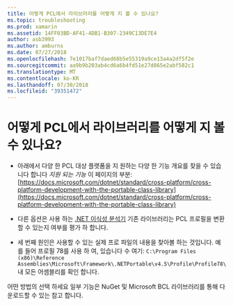 ```yaml
---
title: 어떻게 PCL에서 라이브러리를 어떻게 지 볼 수 있나요?
ms.topic: troubleshooting
ms.prod: xamarin
ms.assetid: 14FF03BD-AF41-4DB1-B307-2349C13DE7E4
author: asb3993
ms.author: amburns
ms.date: 07/27/2018
ms.openlocfilehash: 7e1017baf7daed68b5e55319a9ce13a4a2df5f2e
ms.sourcegitcommit: aa9b9b203ab4cd6a6b4fd51e27d865e2abf582c1
ms.translationtype: MT
ms.contentlocale: ko-KR
ms.lasthandoff: 07/30/2018
ms.locfileid: "39351472"
---
```

# <a name="how-can-i-view-what-libraries-are-supported-in-a-pcl"></a>어떻게 PCL에서 라이브러리를 어떻게 지 볼 수 있나요?

- 아래에서 다양 한 PCL 대상 플랫폼을 지 원하는 다양 한 기능 개요를 찾을 수 있습니다 합니다 *지원 되는 기능* 이 페이지의 부분: [https://docs.microsoft.com/dotnet/standard/cross-platform/cross-platform-development-with-the-portable-class-library](https://docs.microsoft.com/dotnet/standard/cross-platform/cross-platform-development-with-the-portable-class-library)

- 다른 옵션은 사용 하는 [.NET 이식성 분석기](https://visualstudiogallery.msdn.microsoft.com/1177943e-cfb7-4822-a8a6-e56c7905292b) 기존 라이브러리는 PCL 프로필을 변환할 수 있는지 여부를 평가 하 합니다.

- 세 번째 원인은 사용할 수 있는 실제 프로 파일의 내용을 찾아볼 하는 것입니다. 예를 들어 프로필 78를 사용 하 여, 있습니다 수 여기: `C:\Program Files (x86)\Reference Assemblies\Microsoft\Framework\.NETPortable\v4.5\Profile\Profile78\` 내 모든 어셈블리를 확인 합니다.

어떤 방법의 선택 하세요 일부 기능은 NuGet 및 Microsoft BCL 라이브러리를 통해 다운로드할 수 있는 참고 합니다.
